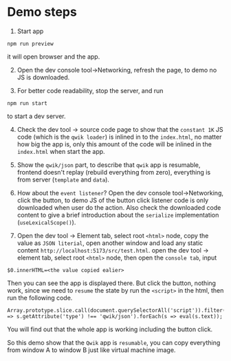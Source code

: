 # Demo steps

1. Start app

```
npm run preview
```

it will open browser and the app.

2. Open the dev console tool->Networking, refresh the page, to demo no JS is downloaded.

3. For better code readability, stop the server, and run

```
npm run start
```

to start a dev server.

4. Check the dev tool -> source code page to show that the `constant 1K` JS code (which is the `qwik loader`) is inlined in to the `index.html`, no matter how big the app is, only this amount of the code will be inlined in the `index.html` when start the app.

5. Show the `qwik/json` part, to describe that `qwik` app is resumable, frontend doesn't replay (rebuild everything from zero), everything is from server (`template` and `data`).

6. How about the `event listener`? Open the dev console tool->Networking, click the button, to demo JS of the button click listener code is only downloaded when user do the action. Also check the downloaded code content to give a brief introduction about the `serialize` implementation (`useLexicalScope()`).

7. Open the dev tool -> Element tab, select root `<html>` node, copy the value as `JSON literial`, open another window and load any static content `http://localhost:5173/src/test.html`. open the dev tool -> element tab, select root `<html>` node, then open the `console tab`, input

```
$0.innerHTML=<the value copied ealier>
```

Then you can see the app is displayed there. But click the button, nothing work, since we need to `resume` the state by run the `<script>` in the html, then run the following code.

```
Array.prototype.slice.call(document.querySelectorAll('script')).filter(s => s.getAttribute('type') !== 'qwik/json').forEach(s => eval(s.text));
```

You will find out that the whole app is working including the button click.

So this demo show that the `Qwik` app is `resumable`, you can copy everything from window A to window B just like virtual machine image.
